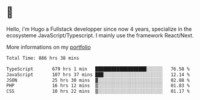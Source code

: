 # 👋 

Hello, i'm Hugo a Fullstack developper since now 4 years, specialize in the ecosysteme JavaScript/Typescript. I mainly use the framework React/Next.

More informations on my [portfolio](https://hcampos.fr)

<!--START_SECTION:waka-->

```txt
Total Time: 886 hrs 38 mins

TypeScript       679 hrs 1 min   ███████████████████░░░░░░   76.58 %
JavaScript       107 hrs 37 mins ███░░░░░░░░░░░░░░░░░░░░░░   12.14 %
JSON             25 hrs 30 mins  ▓░░░░░░░░░░░░░░░░░░░░░░░░   02.88 %
PHP              16 hrs 12 mins  ▒░░░░░░░░░░░░░░░░░░░░░░░░   01.83 %
CSS              10 hrs 22 mins  ▒░░░░░░░░░░░░░░░░░░░░░░░░   01.17 %
```

<!--END_SECTION:waka-->

